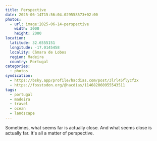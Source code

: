 ```yaml
---
title: Perspective
date: 2025-06-14T15:56:04.029558573+02:00
photos:
  - url: image:2025-06-14-perspective
    width: 3000
    height: 2000
location:
  latitude: 32.6555151
  longitude: -17.0145458
  locality: Câmara de Lobos
  region: Madeira
  country: Portugal
categories:
  - photos
syndication:
  - https://bsky.app/profile/hacdias.com/post/3lrl45flycf2x
  - https://fosstodon.org/@hacdias/114682060955543511
tags:
  - portugal
  - madeira
  - travel
  - ocean
  - landscape
---
```


Sometimes, what seems far is actually close. And what seems close is actually far. It's all a matter of perspective.

